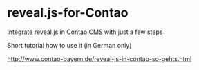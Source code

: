 # reveal.js-for-Contao
Integrate reveal.js in Contao CMS with just a few steps

Short tutorial how to use it (in German only)

<a href="http://www.contao-bayern.de/reveal-js-in-contao-so-gehts.html" target="_blank">http://www.contao-bayern.de/reveal-js-in-contao-so-gehts.html</a>
